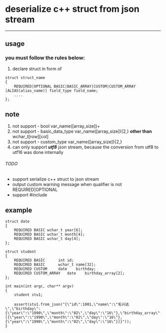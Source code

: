 # deserialize c++ struct from json stream
---
## usage
### you must follow the rules below:
1. declare struct in form of  
```
struct struct_name
{
    REQUIRED|OPTIONAL BASIC|BASIC_ARRAY|CUSTOM|CUSTOM_ARRAY [ALIAS(alias_name)] field_type field_name;
    ....
};
```

## note
1. not support - bool var_name([array_size])+
2. not support - basic_data_type var_name([array_size]){2,} **other than** wchar_t[row][col]
3. not support - custom_type var_name([array_size]){2,}
4. can only support ***utf8*** json stream, because the conversion from utf8 to utf16 was done internally

###### TODO
* support serialize c++ struct to json stream
* output custom warning message when qualifier is not REQUIRED|OPTIONAL
* support #include

## example
```
struct date
{
	REQUIRED BASIC wchar_t year[6];
	REQUIRED BASIC wchar_t month[4];
	REQUIRED BASIC wchar_t day[4];
};

struct student
{
	REQUIRED BASIC		int	id;
	REQUIRED BASIC		wchar_t	name[32];
	REQUIRED CUSTOM		date	birthday;
	REQUIRED CUSTOM_ARRAY	date	birthday_array[2];
};

int main(int argc, char** argv)
{
	student stu1;

	assert(stu1.from_json("{\"id\":1001,\"name\":\"毛兴达\",\"birthday\":{\"year\":\"1990\",\"month\":\"02\",\"day\":\"16\"},\"birthday_array\":[{\"year\":\"1990\",\"month\":\"02\",\"day\":\"16\"},{\"year\":\"1990\",\"month\":\"02\",\"day\":\"16\"}]}"));
}
```
